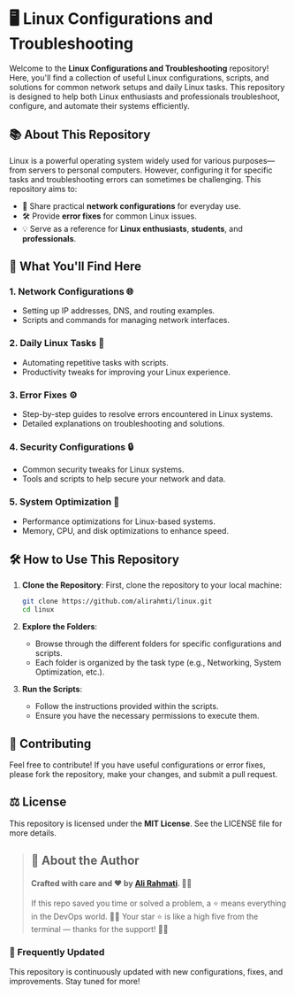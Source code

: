 # 🖥️ Linux Configurations and Troubleshooting

Welcome to the **Linux Configurations and Troubleshooting** repository! Here, you'll find a collection of useful Linux configurations, scripts, and solutions for common network setups and daily Linux tasks. This repository is designed to help both Linux enthusiasts and professionals troubleshoot, configure, and automate their systems efficiently.


## 📚 About This Repository

Linux is a powerful operating system widely used for various purposes—from servers to personal computers. However, configuring it for specific tasks and troubleshooting errors can sometimes be challenging. This repository aims to:

* 📡 Share practical **network configurations** for everyday use.
* 🛠️ Provide **error fixes** for common Linux issues.
* 💡 Serve as a reference for **Linux enthusiasts**, **students**, and **professionals**.


## 🔧 What You'll Find Here

### 1. **Network Configurations** 🌐

* Setting up IP addresses, DNS, and routing examples.
* Scripts and commands for managing network interfaces.

### 2. **Daily Linux Tasks** 📅

* Automating repetitive tasks with scripts.
* Productivity tweaks for improving your Linux experience.

### 3. **Error Fixes** ⚙️

* Step-by-step guides to resolve errors encountered in Linux systems.
* Detailed explanations on troubleshooting and solutions.

### 4. **Security Configurations** 🔒

* Common security tweaks for Linux systems.
* Tools and scripts to help secure your network and data.

### 5. **System Optimization** 🚀

* Performance optimizations for Linux-based systems.
* Memory, CPU, and disk optimizations to enhance speed.


## 🛠️ How to Use This Repository

1. **Clone the Repository**:
   First, clone the repository to your local machine:

   ```bash
   git clone https://github.com/alirahmti/linux.git
   cd linux
   ```

2. **Explore the Folders**:

   * Browse through the different folders for specific configurations and scripts.
   * Each folder is organized by the task type (e.g., Networking, System Optimization, etc.).

3. **Run the Scripts**:

   * Follow the instructions provided within the scripts.
   * Ensure you have the necessary permissions to execute them.



## 📝 Contributing

Feel free to contribute! If you have useful configurations or error fixes, please fork the repository, make your changes, and submit a pull request.



## ⚖️ License

This repository is licensed under the **MIT License**. See the LICENSE file for more details.



> ## 📝 About the Author
> #### Crafted with care and ❤️ by [Ali Rahmati](https://github.com/alirahmti). 👨‍💻
> If this repo saved you time or solved a problem, a ⭐ means everything in the DevOps world. 🧠💾
> Your star ⭐ is like a high five from the terminal — thanks for the support! 🙌🐧



### 🔄 Frequently Updated

This repository is continuously updated with new configurations, fixes, and improvements. Stay tuned for more!
